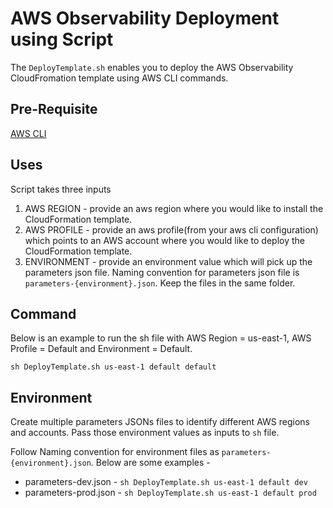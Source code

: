 # AWS Observability Deployment using Script
The `DeployTemplate.sh` enables you to deploy the AWS Observability CloudFromation template using AWS CLI commands.

## Pre-Requisite
[AWS CLI](https://aws.amazon.com/cli/)

## Uses
Script takes three inputs
1. AWS REGION - provide an aws region where you would like to install the CloudFormation template.
2. AWS PROFILE - provide an aws profile(from your aws cli configuration) which points to an AWS account where you would like to deploy the CloudFormation template.
3. ENVIRONMENT - provide an environment value which will pick up the parameters json file. Naming convention for parameters json file is `parameters-{environment}.json`. Keep the files in the same folder.

## Command
Below is an example to run the sh file with AWS Region = us-east-1, AWS Profile = Default and Environment = Default.
 
`sh DeployTemplate.sh us-east-1 default default`

## Environment
Create multiple parameters JSONs files to identify different AWS regions and accounts. Pass those environment values as inputs to `sh` file. 

Follow Naming convention for environment files as `parameters-{environment}.json`. Below are some examples -

- parameters-dev.json - `sh DeployTemplate.sh us-east-1 default dev ` 
- parameters-prod.json - `sh DeployTemplate.sh us-east-1 default prod `
